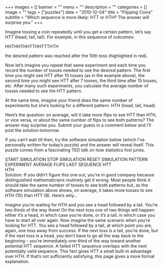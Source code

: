 +++
images = []
banner = ""
menu = ""
description = ""
categories = []
image = ""
tags = ["puzzles"]
date = "2010-12-04"
title = "Flipping Coins"
subtitle = "Which sequence is more likely: HTT or HTH? The answer will surprise you."
+++

Imagine tossing a coin repeatedly until you get a certain pattern, let’s say HTT (head, tail, tail). For example, in this sequence of outcomes:

HHTHHTHHTTHHTTTHTH

the desired pattern was reached after the 10th toss (highlighted in red).

Now let’s imagine you repeat that same experiment and each time you record the number of tosses needed to see the desired pattern. The first time you might see HTT after 10 tosses (as in the example above), the second time you might see HTT after 7 tosses, the third time after 15 tosses, etc. After many such experiments, you calculate the average number of tosses needed to see the HTT pattern.

At the same time, imagine your friend does the same number of experiments but she’s looking for a different pattern:  HTH (head, tail, head).

Here’s the question:  on average, will it take more flips to see HTT than HTH, or vice versa, or about the same number of flips to see both patterns? The answer may surprise you. Submit your guess in a comment below and I’ll post the solution tomorrow.

If you can’t wait till then, try the software simulation below (which I’ve personally written for today’s puzzle) and the answer will reveal itself. This puzzle comes from a fascinating TED talk on how statistics fool juries.


START SIMULATION	STOP SIMULATION	RESET SIMULATION
PATTERN	EXPERIMENT	AVERAGE FLIPS	LAST SEQUENCE
HTT			
HTH			
Solution: If you didn’t figure this one out, you’re in good company because distinguished mathematicians routinely get it wrong. Most people think it should take the same number of tosses to see both patterns but, as the software simulation above shows, on average, it takes more tosses to see HTH (10) than HTT (8). Here’s why…

Imagine you’re waiting for HTH and you see a head followed by a tail. You’re two thirds of the way there! On the next toss one of two things will happen: either it’s a head, in which case you’re done, or it’s a tail, in which case you have to start all over again. Now imagine the same scenario when you’re looking for HTT. You see a head followed by a tail, at which point you are, again, one toss away from success. If the next toss is a tail, you’re done, but if the next toss is a head, you don’t have to go all the way back to the beginning – you’re immediately one-third of the way toward another potential HTT sequence. A failed HTT sequence overlaps with the next potentially valid sequence. This fact gives HTT a small built-in advantage over HTH. If that’s not sufficiently satisfying, this page gives a more formal explanation.
